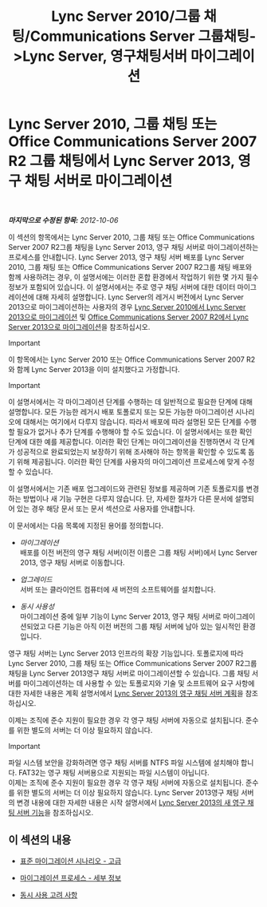﻿---
title: "Lync Server 2010/그룹 채팅/Communications Server 그룹채팅->Lync Server, 영구채팅서버 마이그레이션"
TOCTitle: "Lync Server 2010/그룹 채팅/Communications Server 그룹채팅->Lync Server, 영구채팅서버 마이그레이션"
ms:assetid: 5b4d3db1-6eba-4932-b49c-f60bcf9488f9
ms:mtpsurl: https://technet.microsoft.com/ko-kr/library/Gg615442(v=OCS.15)
ms:contentKeyID: 49303749
ms.date: 08/24/2015
mtps_version: v=OCS.15
ms.translationtype: HT
---

# Lync Server 2010, 그룹 채팅 또는 Office Communications Server 2007 R2 그룹 채팅에서 Lync Server 2013, 영구 채팅 서버로 마이그레이션

 

_**마지막으로 수정된 항목:** 2012-10-06_

이 섹션의 항목에서는 Lync Server 2010, 그룹 채팅 또는 Office Communications Server 2007 R2그룹 채팅을 Lync Server 2013, 영구 채팅 서버로 마이그레이션하는 프로세스를 안내합니다. Lync Server 2013, 영구 채팅 서버 배포를 Lync Server 2010, 그룹 채팅 또는 Office Communications Server 2007 R2그룹 채팅 배포와 함께 사용하려는 경우, 이 설명서에는 이러한 혼합 환경에서 작업하기 위한 몇 가지 필수 정보가 포함되어 있습니다. 이 설명서에서는 주로 영구 채팅 서버에 대한 데이터 마이그레이션에 대해 자세히 설명합니다. Lync Server의 레거시 버전에서 Lync Server 2013으로 마이그레이션하는 사용자의 경우 [Lync Server 2010에서 Lync Server 2013으로 마이그레이션](migration-from-lync-server-2010-to-lync-server-2013.md) 및 [Office Communications Server 2007 R2에서 Lync Server 2013으로 마이그레이션](migration-from-office-communications-server-2007-r2-to-lync-server-2013.md)을 참조하십시오.


> [!IMPORTANT]
> 이 항목에서는 Lync Server 2010 또는 Office Communications Server 2007 R2와 함께 Lync Server 2013을 이미 설치했다고 가정합니다.




> [!IMPORTANT]
> 이 설명서에서는 각 마이그레이션 단계를 수행하는 데 일반적으로 필요한 단계에 대해 설명합니다. 모든 가능한 레거시 배포 토폴로지 또는 모든 가능한 마이그레이션 시나리오에 대해서는 여기에서 다루지 않습니다. 따라서 배포에 따라 설명된 모든 단계를 수행할 필요가 없거나 추가 단계를 수행해야 할 수도 있습니다. 이 설명서에서는 또한 확인 단계에 대한 예를 제공합니다. 이러한 확인 단계는 마이그레이션을 진행하면서 각 단계가 성공적으로 완료되었는지 보장하기 위해 조사해야 하는 항목을 확인할 수 있도록 돕기 위해 제공됩니다. 이러한 확인 단계를 사용자의 마이그레이션 프로세스에 맞게 수정할 수 있습니다.



이 설명서에서는 기존 배포 업그레이드와 관련된 정보를 제공하며 기존 토폴로지를 변경하는 방법이나 새 기능 구현은 다루지 않습니다. 단, 자세한 절차가 다른 문서에 설명되어 있는 경우 해당 문서 또는 문서 섹션으로 사용자를 안내합니다.

이 문서에서는 다음 목록에 지정된 용어를 정의합니다.

  - *마이그레이션*   
    배포를 이전 버전의 영구 채팅 서버(이전 이름은 그룹 채팅 서버)에서 Lync Server 2013, 영구 채팅 서버로 이동합니다.

<!-- end list -->

  - *업그레이드*   
    서버 또는 클라이언트 컴퓨터에 새 버전의 소프트웨어를 설치합니다.

<!-- end list -->

  - *동시 사용성*   
    마이그레이션 중에 일부 기능이 Lync Server 2013, 영구 채팅 서버로 마이그레이션되었고 다른 기능은 아직 이전 버전의 그룹 채팅 서버에 남아 있는 일시적인 환경입니다.

영구 채팅 서버는 Lync Server 2013 인프라의 확장 기능입니다. 토폴로지에 따라 Lync Server 2010, 그룹 채팅 또는 Office Communications Server 2007 R2그룹 채팅을 Lync Server 2013영구 채팅 서버로 마이그레이션할 수 있습니다. 그룹 채팅 서버를 마이그레이션하는 데 사용할 수 있는 토폴로지와 기술 및 소프트웨어 요구 사항에 대한 자세한 내용은 계획 설명서에서 [Lync Server 2013의 영구 채팅 서버 계획](lync-server-2013-planning-for-persistent-chat-server.md)을 참조하십시오.

이제는 조직에 준수 지원이 필요한 경우 각 영구 채팅 서버에 자동으로 설치됩니다. 준수를 위한 별도의 서버는 더 이상 필요하지 않습니다.


> [!IMPORTANT]
> 파일 시스템 보안을 강화하려면 영구 채팅 서버를 NTFS 파일 시스템에 설치해야 합니다. FAT32는 영구 채팅 서버용으로 지원되는 파일 시스템이 아닙니다.<BR>이제는 조직에 준수 지원이 필요한 경우 각 영구 채팅 서버에 자동으로 설치됩니다. 준수를 위한 별도의 서버는 더 이상 필요하지 않습니다. Lync Server 2013영구 채팅 서버의 변경 내용에 대한 자세한 내용은 시작 설명서에서 <A href="lync-server-2013-new-persistent-chat-server-features.md">Lync Server 2013의 새 영구 채팅 서버 기능</A>을 참조하십시오.



## 이 섹션의 내용

  - [표준 마이그레이션 시나리오 - 고급](standard-migration-scenario-high-level.md)

  - [마이그레이션 프로세스 - 세부 정보](migration-process-details.md)

  - [동시 사용 고려 사항](coexistence-considerations.md)

